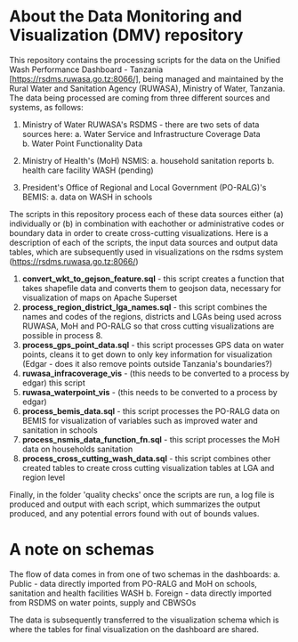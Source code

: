 # About the Data Monitoring and Visualization (DMV) repository 

This repository contains the processing scripts for the data on the Unified Wash Performance Dashboard - Tanzania [https://rsdms.ruwasa.go.tz:8066/], being managed and maintained by the Rural Water and Sanitation Agency (RUWASA), Ministry of Water, Tanzania. The data being processed are coming from three different sources and systems, as follows: 

1. Ministry of Water RUWASA's RSDMS - there are two sets of data sources here:
   a. Water Service and Infrastructure Coverage Data  
   b. Water Point Functionality Data 

2. Ministry of Health's (MoH) NSMIS:
   a. household sanitation reports
   b. health care facility WASH (pending)

3. President's Office of Regional and Local Government (PO-RALG)'s BEMIS:
   a. data on WASH in schools 

The scripts in this repository process each of these data sources either (a) individually or (b) in combination with eachother or administrative codes or boundary data in order to create cross-cutting visualizations. Here is a description of each of the scripts, the input data sources and output data tables, which are subsequently used in visualizations on the rsdms system (https://rsdms.ruwasa.go.tz:8066/) 

1. **convert_wkt_to_gejson_feature.sql** - this script creates a function that takes shapefile data and converts them to geojson data, necessary for visualization of maps on Apache Superset  
2. **process_region_district_lga_names.sql** - this script combines the names and codes of the regions, districts and LGAs being used across RUWASA, MoH and PO-RALG so that cross cutting visualizations are possible in process 8. 
3. **process_gps_point_data.sql** - this script processes GPS data on water points, cleans it to get down to only key information for visualization (Edgar - does it also remove points outside Tanzania's boundaries?) 
4. **ruwasa_infracoverage_vis** - (this needs to be converted to a process by edgar) this script 
5. **ruwasa_waterpoint_vis** - (this needs to be converted to a process by edgar)
6. **process_bemis_data.sql** - this script processes the PO-RALG data on BEMIS for visualization of variables such as improved water and sanitation in schools 
7. **process_nsmis_data_function_fn.sql** - this script processes the MoH data on households sanitation 
8. **process_cross_cutting_wash_data.sql** - this script combines other created tables to create cross cutting visualization tables at LGA and region level 




Finally, in the folder 'quality checks' once the scripts are run, a log file is produced and output with each script, which summarizes the output produced, and any potential errors found with out of bounds values. 

# A note on schemas 

The flow of data comes in from one of two schemas in the dashboards: 
a. Public - data directly imported from PO-RALG and MoH on schools, sanitation and health facilities WASH
b. Foreign - data directly imported from RSDMS on water points, supply and CBWSOs

The data is subsequently transferred to the visualization schema which is where the tables for final visualization on the dashboard are shared. 
